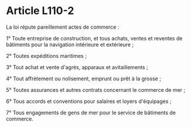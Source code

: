 # Article L110-2

La loi répute pareillement actes de commerce :

1° Toute entreprise de construction, et tous achats, ventes et reventes de bâtiments pour la navigation intérieure et extérieure ;

2° Toutes expéditions maritimes ;

3° Tout achat et vente d'agrès, apparaux et avitaillements ;

4° Tout affrètement ou nolisement, emprunt ou prêt à la grosse ;

5° Toutes assurances et autres contrats concernant le commerce de mer ;

6° Tous accords et conventions pour salaires et loyers d'équipages ;

7° Tous engagements de gens de mer pour le service de bâtiments de commerce.
